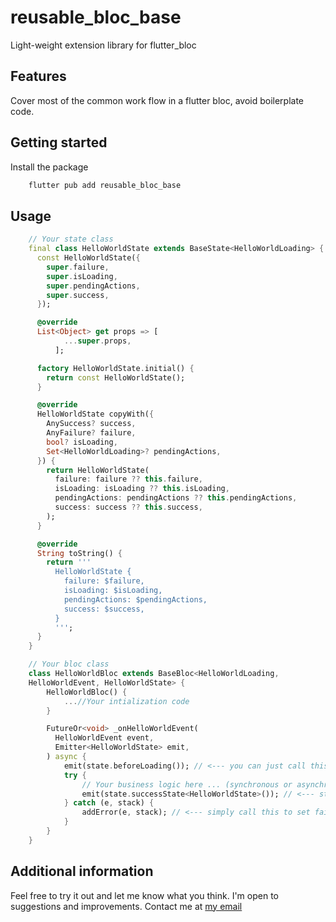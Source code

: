 # reusable_bloc_base

Light-weight extension library for flutter_bloc

## Features

Cover most of the common work flow in a flutter bloc, avoid boilerplate code.

## Getting started

Install the package

```zsh
    flutter pub add reusable_bloc_base
```

## Usage

```dart
    // Your state class
    final class HelloWorldState extends BaseState<HelloWorldLoading> {
      const HelloWorldState({
        super.failure,
        super.isLoading,
        super.pendingActions,
        super.success,
      });

      @override
      List<Object> get props => [
            ...super.props,
          ];

      factory HelloWorldState.initial() {
        return const HelloWorldState();
      }

      @override
      HelloWorldState copyWith({
        AnySuccess? success,
        AnyFailure? failure,
        bool? isLoading,
        Set<HelloWorldLoading>? pendingActions,
      }) {
        return HelloWorldState(
          failure: failure ?? this.failure,
          isLoading: isLoading ?? this.isLoading,
          pendingActions: pendingActions ?? this.pendingActions,
          success: success ?? this.success,
        );
      }

      @override
      String toString() {
        return '''
          HelloWorldState {
            failure: $failure,
            isLoading: $isLoading,
            pendingActions: $pendingActions,
            success: $success,
          }
          ''';
      }
    }
```

```dart
    // Your bloc class
    class HelloWorldBloc extends BaseBloc<HelloWorldLoading,
    HelloWorldEvent, HelloWorldState> {
        HelloWorldBloc() { 
            ...//Your intialization code
        }

        FutureOr<void> _onHelloWorldEvent(
          HelloWorldEvent event,
          Emitter<HelloWorldState> emit,
        ) async {
            emit(state.beforeLoading()); // <--- you can just call this to set isLoading to true
            try {
                // Your business logic here ... (synchronous or asynchronous)
                emit(state.successState<HelloWorldState>()); // <--- state.successState will set isLoading to false and success to the given value
            } catch (e, stack) {
                addError(e, stack); // <--- simply call this to set failure state, the details of error will reflect in the state.failure (as long as you are using any_state package)
            }
        }
    } 

```

## Additional information

Feel free to try it out and let me know what you think. I'm open to suggestions and improvements.
Contact me at [my email](mailto:ndnam198@gmail.com)
